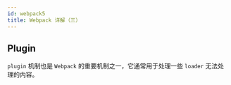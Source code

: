 ```yaml
---
id: webpack5
title: Webpack 详解（三）
---
```


## Plugin

`plugin` 机制也是 `Webpack` 的重要机制之一，它通常用于处理一些 `loader` 无法处理的内容。
